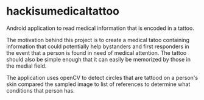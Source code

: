 # hackisumedicaltattoo

Android application to read medical information that is encoded in a tattoo.

The motivation behind this project is to create a medical tatoo containing information that could
potentially help bystanders and first responders in the event that a person is found in need of
medical attention. The tattoo should also be simple enough that it can easily be memorized by
those in the medial field. 

The application uses openCV to detect circles that are tattood on a person's skin compared the
sampled image to list of references to determine what conditions that person has.
